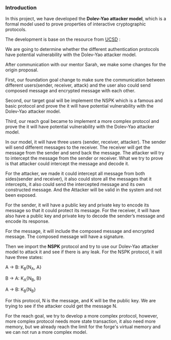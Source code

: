 ### Introduction

In this project, we have developed the **Dolev-Yao attacker model**, which is a formal model used to prove properties of interactive cryptographic protocols.

The development is base on the resource from [UCSD](https://cseweb.ucsd.edu/classes/sp05/cse208/lec-dolevyao.html) :

We are going to determine whether the different authentication protocols have potential vulnerability with the Dolev-Yao attacker model.

After communication with our mentor Sarah, we make some changes for the origin proposal.

First, our foundation goal change to make sure the communication between different users(sender, receiver, attack) and the user also could send composed message and encrypted message with each other.

Second, our target goal will be implement the NSPK which is a famous and basic protocol and prove the it will have potential vulnerability with the Dolev-Yao attacker model.

Third, our reach goal became to implement a more complex protocol and prove the it will have potential vulnerability with the Dolev-Yao attacker model.


In our model, it will have three users (sender, receiver, attacker). The sender will send different messages to the receiver. The receiver will get the message from the sender and send back the message. The attacker will try to intercept the message from the sender or receiver. What we try to prove is that attacker could intercept the message and decode it.

For the attacker, we made it could intercept all message from both sides(sender and receiver), it also could store all the messages that it intercepts, it also could send the intercepted message and its own constructed message. And the Attacker will be valid in the system and not been exposed.

For the sender, it will have a public key and private key to encode its message so that it could protect its message.
For the receiver, it will have also have a public key and private key to decode the sender’s message and encode its response.

For the message, it will include the composed message and encrypted message. The composed message will have a signature.

Then we import the **NSPK** protocol and try to use our Dolev-Yao attacker model to attack it and see if there is any leak. For the NSPK protocol, it will have three states:

A &#8594; B: K<sub>B</sub>{N<sub>A</sub>, A}

B &#8594; A: K<sub>A</sub>{N<sub>B</sub>, B}

A &#8594; B: K<sub>B</sub>{N<sub>B</sub>}

For this protocol, N is the message, and K will be the public key. We are trying to see if the attacker could get the message N.

For the reach goal, we try to develop a more complex protocol, however, more complex protocol needs more state transaction, it also need more memory, but we already reach the limit for the forge's virtual memory and we can not run a more complex model.
